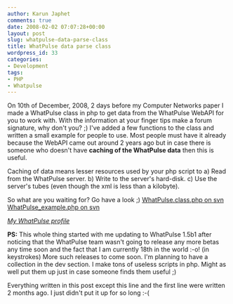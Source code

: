 ```yaml
---
author: Karun Japhet
comments: true
date: 2008-02-02 07:07:28+00:00
layout: post
slug: whatpulse-data-parse-class
title: WhatPulse data parse class
wordpress_id: 33
categories:
- Development
tags:
- PHP
- Whatpulse
---
```


On 10th of December, 2008, 2 days before my Computer Networks paper I made a WhatPulse class in php to get data from the WhatPulse WebAPI for you to work with. With the information at your finger tips make a forum signature, why don't you? ;)
I've added a few functions to the class and written a small example for people to use. Most people must have it already because the WebAPI came out around 2 years ago but in case there is someone who doesn't have **caching of the WhatPulse data** then this is useful.

Caching of data means lesser resources used by your php script to
a) Read from the WhatPulse server.
b) Write to the server's hard-disk.
c) Use the server's tubes (even though the xml is less than a kilobyte).

So what are you waiting for? Go have a look ;)
[WhatPulse.class.php on svn](http://svn.jalife.net/Random__Code/markup/HEAD/PHP___WhatPulse.class.php)
[WhatPulse_example.php on svn](http://svn.jalife.net/Random__Code/markup/HEAD/PHP___WhatPulse_Example.php)

_[My WhatPulse profile](http://whatpulse.org/stats/users/127187/)_

**PS:** This whole thing started with me updating to WhatPulse 1.5b1 after noticing that the WhatPulse team wasn't going to release any more betas any time soon and the fact that I am currently 18th in the world :-o! (in keystrokes)
More such releases to come soon. I'm planning to have a collection in the dev section. I make tons of useless scripts in php. Might as well put them up just in case someone finds them useful ;)

Everything written in this post except this line and the first line were written 2 months ago. I just didn't put it up for so long :-(
